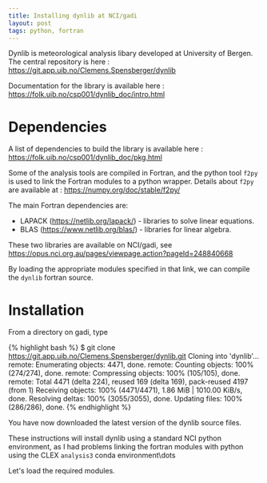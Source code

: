 ```yaml
---
title: Installing dynlib at NCI/gadi
layout: post
tags: python, fortran
---
```


Dynlib is meteorological analysis libary developed at University of Bergen. The central repository is here : https://git.app.uib.no/Clemens.Spensberger/dynlib

Documentation for the library is available here : <https://folk.uib.no/csp001/dynlib_doc/intro.html>

# Dependencies

A list of dependencies to build the library is available here : https://folk.uib.no/csp001/dynlib_doc/pkg.html

Some of the analysis tools are compiled in Fortran, and the python tool `f2py` is used to link the Fortran modules to a python wrapper. Details about `f2py` are available at : https://numpy.org/doc/stable/f2py/

The main Fortran dependencies are:
- LAPACK (https://netlib.org/lapack/) -  libraries to solve linear equations.
- BLAS (https://www.netlib.org/blas/) - libraries for linear algebra.

These two libraries are available on NCI/gadi, see https://opus.nci.org.au/pages/viewpage.action?pageId=248840668

By loading the appropriate modules specified in that link, we can compile the `dynlib` fortran source. 

#  Installation

From a directory on gadi, type

{% highlight bash %}
$ git clone https://git.app.uib.no/Clemens.Spensberger/dynlib.git
Cloning into 'dynlib'...
remote: Enumerating objects: 4471, done.
remote: Counting objects: 100% (274/274), done.
remote: Compressing objects: 100% (105/105), done.
remote: Total 4471 (delta 224), reused 169 (delta 169), pack-reused 4197 (from 1)
Receiving objects: 100% (4471/4471), 1.86 MiB | 1010.00 KiB/s, done.
Resolving deltas: 100% (3055/3055), done.
Updating files: 100% (286/286), done.
{% endhighlight %}

You have now downloaded the latest version of the dynlib source files.  

These instructions will install dynlib using a standard NCI python environment, as I had problems linking the fortran modules with python using the CLEX ```analysis3``` conda environment\dots

Let's load the required modules. 
